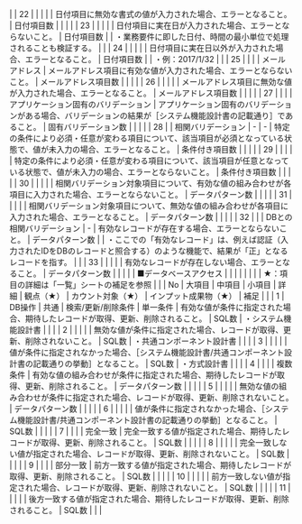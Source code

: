 |              | 22          |                |              |               |                    | 日付項目に無効な書式の値が入力された場合、エラーとなること。                                                                   | 日付項目数               |                    |                                                                      |
|              | 23          |                |              |               |                    | 日付項目に実在日が入力された場合、エラーとならないこと。                                                                     | 日付項目数               |                    | ・業務要件に即した日付、時間の最小単位で処理されることも検証する。                                    |
|              | 24          |                |              |               |                    | 日付項目に実在日以外が入力された場合、エラーとなること。                                                                     | 日付項目数               |                    | ・例：2017/1/32                                                         |
|              | 25          |                |              |               | メールアドレス            | メールアドレス項目に有効な値が入力された場合、エラーとならないこと。                                                               | メールアドレス項目数          |                    |                                                                      |
|              | 26          |                |              |               |                    | メールアドレス項目に無効な値が入力された場合、エラーとなること。                                                                 | メールアドレス項目数          |                    |                                                                      |
|              | 27          |                |              |               | アプリケーション固有のバリデーション | アプリケーション固有のバリデーションがある場合、バリデーションの結果が［システム機能設計書の記載通り］であること。                                        | 固有バリデーション数          |                    |                                                                      |
|              | 28          |                | 相関バリデーション    | -             | -                  | 特定の条件により必須・任意が変わる項目について、該当項目が必須となっている状態で、値が未入力の場合、エラーとなること。                                      | 条件付き項目数             |                    |                                                                      |
|              | 29          |                |              |               |                    | 特定の条件により必須・任意が変わる項目について、該当項目が任意となっている状態で、値が未入力の場合、エラーとならないこと。                                    | 条件付き項目数             |                    |                                                                      |
|              | 30          |                |              |               |                    | 相関バリデーション対象項目について、有効な値の組み合わせが各項目に入力された場合、エラーとならないこと。                                             | データパターン数            |                    |                                                                      |
|              | 31          |                |              |               |                    | 相関バリデーション対象項目について、無効な値の組み合わせが各項目に入力された場合、エラーとなること。                                               | データパターン数            |                    |                                                                      |
|              | 32          |                |              | DBとの相関バリデーション | -                  | 有効なレコードが存在する場合、エラーとならないこと。                                                                       | データパターン数            |                    | ・ここでの「有効なレコード」は、例えば認証（入力されたIDをDBのレコードと照合する）のような機能で、結果が「正」となるレコードを指す。 |
|              | 33          |                |              |               |                    | 有効なレコードが存在しない場合、エラーとなること。                                                                        | データパターン数            |                    |                                                                      |
|              | ■データベースアクセス |                |              |               |                    |                                                                                                  |                     |                    | ★：項目の詳細は「一覧」シートの補足を参照                                                |
|              | No          | 大項目            | 中項目          | 小項目           | 詳細                 | 観点（★）                                                                                            | カウント対象（★）           | インプット成果物（★）        | 補足                                                                   |
|              | 1           | DB操作           | 共通           | 検索/更新/削除条件    | 単一条件               | 有効な値が条件に指定された場合、期待したレコードが取得、更新、削除されること。                                                          | SQL数                | ・システム機能設計書         |                                                                      |
|              | 2           |                |              |               |                    | 無効な値が条件に指定された場合、レコードが取得、更新、削除されないこと。                                                             | SQL数                | ・共通コンポーネント設計書      |                                                                      |
|              | 3           |                |              |               |                    | 値が条件に指定されなかった場合、［システム機能設計書/共通コンポーネント設計書の記載通りの挙動］となること。                                           | SQL数                | ・方式設計書             |                                                                      |
|              | 4           |                |              |               | 複数条件               | 有効な値の組み合わせが条件に指定された場合、期待したレコードが取得、更新、削除されること。                                                    | データパターン数            |                    |                                                                      |
|              | 5           |                |              |               |                    | 無効な値の組み合わせが条件に指定された場合、レコードが取得、更新、削除されないこと。                                                       | データパターン数            |                    |                                                                      |
|              | 6           |                |              |               |                    | 値が条件に指定されなかった場合、［システム機能設計書/共通コンポーネント設計書の記載通りの挙動］となること。                                           | SQL数                |                    |                                                                      |
|              | 7           |                |              |               | 完全一致               | 完全一致する値が指定された場合、期待したレコードが取得、更新、削除されること。                                                          | SQL数                |                    |                                                                      |
|              | 8           |                |              |               |                    | 完全一致しない値が指定された場合、レコードが取得、更新、削除されないこと。                                                            | SQL数                |                    |                                                                      |
|              | 9           |                |              |               | 部分一致               | 前方一致する値が指定された場合、期待したレコードが取得、更新、削除されること。                                                          | SQL数                |                    |                                                                      |
|              | 10          |                |              |               |                    | 前方一致しない値が指定された場合、レコードが取得、更新、削除されないこと。                                                            | SQL数                |                    |                                                                      |
|              | 11          |                |              |               |                    | 後方一致する値が指定された場合、期待したレコードが取得、更新、削除されること。                                                          | SQL数                |                    |                                                                      |
